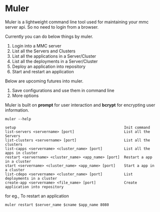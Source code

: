 # Muler

Muler is a lightweight command line tool used for maintaining your mmc server api. So no need to login from a browser.

Currently you can do below things by muler.
1. Login into a MMC server
2. List all the Servers and Clusters
3. List all the applications in a Server/Cluster
4. List all the deployments in a Server/Cluster
5. Deploy an application into repository
6. Start and restart an application

Below are upcoming futures into muler.
1. Save configurations and use them in command line
2. More options 


Muler is built on **prompt** for user interaction and **bcrypt** for encrypting user information.

```
muler --help

setup                                                  Init command
list-servers <servername> [port]                       List all the Servers
list-clusters <servername> [port]                      List all the clusters
list-capps <servername> <cluster_name> [port]          List all the apps in cluster
restart <servername> <cluster_name> <app_name> [port]  Restart a app in a cluster
start <servername> <cluster_name> <app_name> [port]    Start a app in a cluster
list-cdepo <servername> <cluster_name> [port]          List deployments in a cluster
create-app <servername> <file_name> [port]             Create application into repository
```

for eg.,
To restart an application
```
muler restart $server_name $cname $app_name 8080
```
